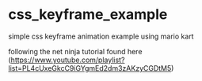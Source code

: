 # css_keyframe_example
simple css keyframe animation example using mario kart 

following the net ninja tutorial found here (https://www.youtube.com/playlist?list=PL4cUxeGkcC9iGYgmEd2dm3zAKzyCGDtM5)
